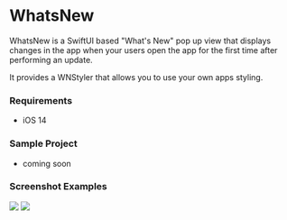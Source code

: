 # WhatsNew


WhatsNew is a SwiftUI based "What's New" pop up view that displays changes in the app when your users open the app for the first time after performing an update.

It provides a WNStyler that allows you to use your own apps styling.

### Requirements
* iOS 14

### Sample Project
* coming soon

### Screenshot Examples
![](https://s3-us-west-2.amazonaws.com/mymacros.images/spm/whatsnew/WNEx1.png)
![](https://s3-us-west-2.amazonaws.com/mymacros.images/spm/whatsnew/WNEx2.png)
